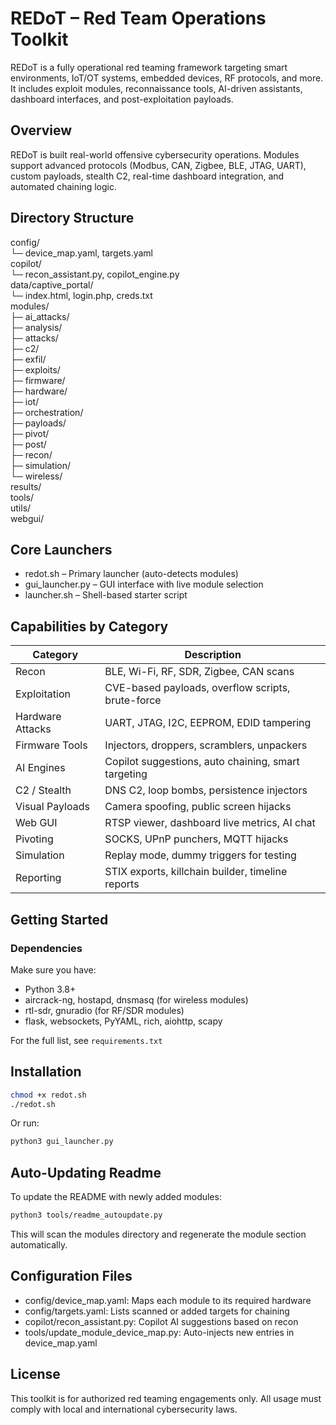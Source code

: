 # REDoT – Red Team Operations Toolkit

REDoT is a fully operational red teaming framework targeting smart environments, IoT/OT systems, embedded devices, RF protocols, and more. It includes exploit modules, reconnaissance tools, AI-driven assistants, dashboard interfaces, and post-exploitation payloads.

## Overview

REDoT is built  real-world offensive cybersecurity operations. Modules support advanced protocols (Modbus, CAN, Zigbee, BLE, JTAG, UART), custom payloads, stealth C2, real-time dashboard integration, and automated chaining logic.

## Directory Structure

config/  
└─ device_map.yaml, targets.yaml  
copilot/  
└─ recon_assistant.py, copilot_engine.py  
data/captive_portal/  
└─ index.html, login.php, creds.txt  
modules/  
├─ ai_attacks/  
├─ analysis/  
├─ attacks/  
├─ c2/  
├─ exfil/  
├─ exploits/  
├─ firmware/  
├─ hardware/  
├─ iot/  
├─ orchestration/  
├─ payloads/  
├─ pivot/  
├─ post/  
├─ recon/  
├─ simulation/  
└─ wireless/  
results/  
tools/  
utils/  
webgui/  

## Core Launchers

- redot.sh – Primary launcher (auto-detects modules)
- gui_launcher.py – GUI interface with live module selection
- launcher.sh – Shell-based starter script

## Capabilities by Category

Category | Description  
-------- | -----------  
Recon | BLE, Wi-Fi, RF, SDR, Zigbee, CAN scans  
Exploitation | CVE-based payloads, overflow scripts, brute-force  
Hardware Attacks | UART, JTAG, I2C, EEPROM, EDID tampering  
Firmware Tools | Injectors, droppers, scramblers, unpackers  
AI Engines | Copilot suggestions, auto chaining, smart targeting  
C2 / Stealth | DNS C2, loop bombs, persistence injectors  
Visual Payloads | Camera spoofing, public screen hijacks  
Web GUI | RTSP viewer, dashboard live metrics, AI chat  
Pivoting | SOCKS, UPnP punchers, MQTT hijacks  
Simulation | Replay mode, dummy triggers for testing  
Reporting | STIX exports, killchain builder, timeline reports  

## Getting Started

### Dependencies

Make sure you have:

- Python 3.8+
- aircrack-ng, hostapd, dnsmasq (for wireless modules)
- rtl-sdr, gnuradio (for RF/SDR modules)
- flask, websockets, PyYAML, rich, aiohttp, scapy

For the full list, see `requirements.txt`

## Installation

```bash
chmod +x redot.sh
./redot.sh
```

Or run:

```bash
python3 gui_launcher.py
```

## Auto-Updating Readme

To update the README with newly added modules:

```bash
python3 tools/readme_autoupdate.py
```

This will scan the modules directory and regenerate the module section automatically.

## Configuration Files

- config/device_map.yaml: Maps each module to its required hardware
- config/targets.yaml: Lists scanned or added targets for chaining
- copilot/recon_assistant.py: Copilot AI suggestions based on recon
- tools/update_module_device_map.py: Auto-injects new entries in device_map.yaml

## License

This toolkit is for authorized red teaming engagements only. All usage must comply with local and international cybersecurity laws.
